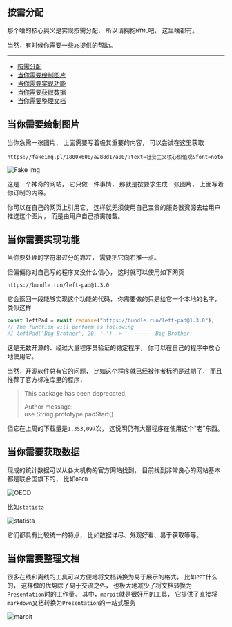 ## 按需分配

那个啥的核心奥义是实现按需分配，
所以请拥抱`HTML`吧，
这里啥都有。

当然，有时候你需要一些`JS`提供的帮助。

---

-   [按需分配](#按需分配)
-   [当你需要绘制图片](#当你需要绘制图片)
-   [当你需要实现功能](#当你需要实现功能)
-   [当你需要获取数据](#当你需要获取数据)
-   [当你需要整理文档](#当你需要整理文档)

## 当你需要绘制图片

当你急需一张图片，
上面需要写着极其重要的内容，
可以尝试在这里获取

```url
https://fakeimg.pl/1800x600/a288d1/a00/?text=社会主义核心价值观&font=noto
```

![Fake Img](./tools-fakeimg.png)

这是一个神奇的网站，
它只做一件事情，
那就是按要求生成一张图片，
上面写着你订制的内容。

你可以在自己的网页上引用它，
这样就无须使用自己宝贵的服务器资源去给用户推送这个图片，
而是由用户自己按需加载。

## 当你需要实现功能

当你要处理的字符串过分的靠左，
需要把它向右推一点。

但偏偏你对自己写的程序又没什么信心，
这时就可以使用如下网页

```url
https://bundle.run/left-pad@1.3.0
```

它会返回一段能够实现这个功能的代码，
你需要做的只是给它一个本地的名字，
类似这样

```js
const leftPad = await require("https://bundle.run/left-pad@1.3.0");
// The function will perform as following
// leftPad('Big Brother', 20, '-') -> '---------Big Brother'
```

这是无数开源的、经过大量程序员验证的稳定程序，
你可以在自己的程序中放心地使用它。

当然，开源软件总有它的问题，
比如这个程序就已经被作者标明是过期了，
而且推荐了官方标准库里的程序，

> This package has been deprecated,
>
> Author message: \
> use String.prototype.padStart()

但它在上周的下载量是`1,353,097`次，
这说明仍有大量程序在使用这个“老”东西。

## 当你需要获取数据

现成的统计数据可以从各大机构的官方网站找到，
目前找到非常良心的网站基本都是联合国旗下的，
比如`OECD`

![OECD](./tools-OECD.png)

比如`statista`

![statista](./tools-statista.png)

它们都具有比较统一的特点，
比如数据详尽、外观好看、易于获取等等。

## 当你需要整理文档

很多在线和离线的工具可以方便地将文档转换为易于展示的格式，
比如`PPT`什么的，
这样做的优势除了易于交流之外，
也极大地减少了将文档转换为`Presentation`时的工作量。
其中，`marpit`就是很好用的工具，
它提供了直接将`markdown`文档转换为`Presentation`的一站式服务

![marpit](./tools-marpit.png)

